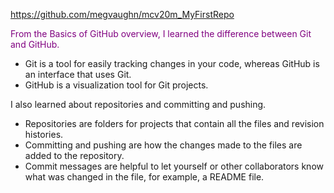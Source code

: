 https://github.com/megvaughn/mcv20m_MyFirstRepo 


<span style="color:purple">From the Basics of GitHub overview, I learned the difference between Git and GitHub.</span>

- Git is a tool for easily tracking changes in your code, whereas GitHub is an interface that uses Git.
- GitHub is a visualization tool for Git projects.
  
I also learned about repositories and committing and pushing.
- Repositories are folders for projects that contain all the files and revision histories.
- Committing and pushing are how the changes made to the files are added to the repository.
- Commit messages are helpful to let yourself or other collaborators know what was changed in the file, for example, a README file.
